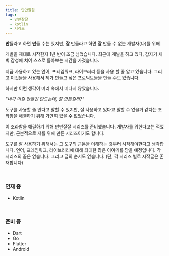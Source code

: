 ```yaml
---
title: 만만잘잘
tags:
  - 만만잘잘
  - kotlin
  - 시리즈
---
```


**만**들라고 하면 **만**들 수는 있지만, **잘** 만들라고 하면 **잘** 만들 수 없는 개발자(나)를 위해

개발을 제대로 시작한지 1년 반이 조금 넘었습니다. 최근에 개발을 하고 있다, 갑자기 새벽 감성에 치여 스스로 돌아보는 시간을 가졌습니다.

지금 사용하고 있는 언어, 프레임워크, 라이브러리 등을 사용 할 줄 알고 있습니다. 그리고 이것들을 사용해서 제가 만들고 싶은 프로덕트들을 만들 수도 있습니다.

하지만 이런 생각이 머리 속에서 떠나지 않았습니다.

_"내가 이걸 만들긴 만드는데, 잘 만든걸까?"_

도구를 사용할 줄 안다고 말할 수 있지만, 잘 사용하고 있다고 말할 수 없을거 같다는 초라함을 해결하기 위해 가만히 있을 수 없었습니다.

이 초라함을 해결하기 위해 만만잘잘 시리즈를 준비했습니다. 개발자를 위한다고는 적었지만, 근본적으로 저를 위해 만든 시리즈이기도 합니다.

도구를 잘 사용하기 위해서는 그 도구의 근본을 이해하는 것부터 시작해야한다고 생각합니다.
언어, 프레임워크, 라이브러리에 대해 최대한 많은 이야기를 담을 예정입니다.
각 시리즈의 끝은 없습니다. 그리고 글의 순서도 없습니다. (단, 각 시리즈 별로 시작글은 존재합니다)

<br>

### 연재 중

- Kotlin

<br>

### 준비 중

- Dart
- Go
- Flutter
- Android
